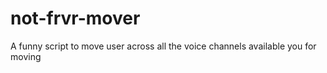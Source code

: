 # not-frvr-mover
A funny script to move user across all the voice channels available you for moving
